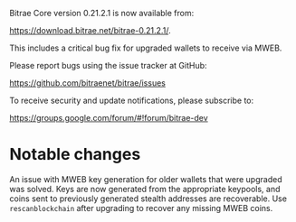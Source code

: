 Bitrae Core version 0.21.2.1 is now available from:

 <https://download.bitrae.net/bitrae-0.21.2.1/>.

This includes a critical bug fix for upgraded wallets to receive via MWEB.

Please report bugs using the issue tracker at GitHub:

  <https://github.com/bitraenet/bitrae/issues>

To receive security and update notifications, please subscribe to:

  <https://groups.google.com/forum/#!forum/bitrae-dev>

Notable changes
===============

An issue with MWEB key generation for older wallets that were upgraded was solved.
Keys are now generated from the appropriate keypools, and coins sent to previously generated stealth addresses are recoverable.
Use `rescanblockchain` after upgrading to recover any missing MWEB coins.

